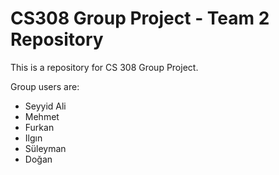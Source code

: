 # CS308 Group Project - Team 2 Repository

This is a repository for CS 308 Group Project. 
  
Group users are:
- Seyyid Ali
- Mehmet
- Furkan
- Ilgın
- Süleyman
- Doğan
